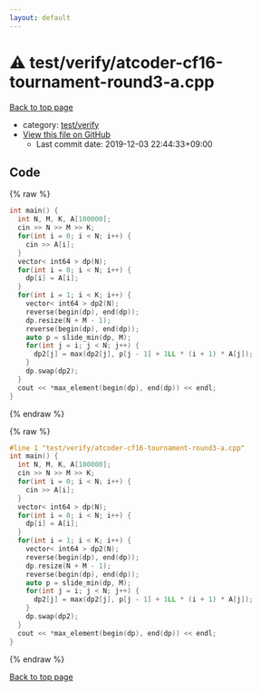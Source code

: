 ```yaml
---
layout: default
---
```


<!-- mathjax config similar to math.stackexchange -->
<script type="text/javascript" async
  src="https://cdnjs.cloudflare.com/ajax/libs/mathjax/2.7.5/MathJax.js?config=TeX-MML-AM_CHTML">
</script>
<script type="text/x-mathjax-config">
  MathJax.Hub.Config({
    TeX: { equationNumbers: { autoNumber: "AMS" }},
    tex2jax: {
      inlineMath: [ ['$','$'] ],
      processEscapes: true
    },
    "HTML-CSS": { matchFontHeight: false },
    displayAlign: "left",
    displayIndent: "2em"
  });
</script>

<script type="text/javascript" src="https://cdnjs.cloudflare.com/ajax/libs/jquery/3.4.1/jquery.min.js"></script>
<script src="https://cdn.jsdelivr.net/npm/jquery-balloon-js@1.1.2/jquery.balloon.min.js" integrity="sha256-ZEYs9VrgAeNuPvs15E39OsyOJaIkXEEt10fzxJ20+2I=" crossorigin="anonymous"></script>
<script type="text/javascript" src="../../../assets/js/copy-button.js"></script>
<link rel="stylesheet" href="../../../assets/css/copy-button.css" />


# :warning: test/verify/atcoder-cf16-tournament-round3-a.cpp

<a href="../../../index.html">Back to top page</a>

* category: <a href="../../../index.html#5a4423c79a88aeb6104a40a645f9430c">test/verify</a>
* <a href="{{ site.github.repository_url }}/blob/master/test/verify/atcoder-cf16-tournament-round3-a.cpp">View this file on GitHub</a>
    - Last commit date: 2019-12-03 22:44:33+09:00




## Code

<a id="unbundled"></a>
{% raw %}
```cpp
int main() {
  int N, M, K, A[100000];
  cin >> N >> M >> K;
  for(int i = 0; i < N; i++) {
    cin >> A[i];
  }
  vector< int64 > dp(N);
  for(int i = 0; i < N; i++) {
    dp[i] = A[i];
  }
  for(int i = 1; i < K; i++) {
    vector< int64 > dp2(N);
    reverse(begin(dp), end(dp));
    dp.resize(N + M - 1);
    reverse(begin(dp), end(dp));
    auto p = slide_min(dp, M);
    for(int j = i; j < N; j++) {
      dp2[j] = max(dp2[j], p[j - 1] + 1LL * (i + 1) * A[j]);
    }
    dp.swap(dp2);
  }
  cout << *max_element(begin(dp), end(dp)) << endl;
}


```
{% endraw %}

<a id="bundled"></a>
{% raw %}
```cpp
#line 1 "test/verify/atcoder-cf16-tournament-round3-a.cpp"
int main() {
  int N, M, K, A[100000];
  cin >> N >> M >> K;
  for(int i = 0; i < N; i++) {
    cin >> A[i];
  }
  vector< int64 > dp(N);
  for(int i = 0; i < N; i++) {
    dp[i] = A[i];
  }
  for(int i = 1; i < K; i++) {
    vector< int64 > dp2(N);
    reverse(begin(dp), end(dp));
    dp.resize(N + M - 1);
    reverse(begin(dp), end(dp));
    auto p = slide_min(dp, M);
    for(int j = i; j < N; j++) {
      dp2[j] = max(dp2[j], p[j - 1] + 1LL * (i + 1) * A[j]);
    }
    dp.swap(dp2);
  }
  cout << *max_element(begin(dp), end(dp)) << endl;
}


```
{% endraw %}

<a href="../../../index.html">Back to top page</a>

